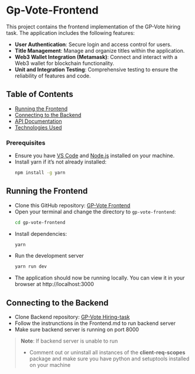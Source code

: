 # Gp-Vote-Frontend

This project contains the frontend implementation of the GP-Vote hiring task. The application includes the following features:

- **User Authentication**: Secure login and access control for users.
- **Title Management**: Manage and organize titles within the application.
- **Web3 Wallet Integration (Metamask)**: Connect and interact with a Web3 wallet for blockchain functionality.
- **Unit and Integration Testing**: Comprehensive testing to ensure the reliability of features and code.


## Table of Contents
- [Running the Frontend](#running-the-frontend)
- [Connecting to the Backend](#connecting-to-the-backend)
- [API Documentation](#api-documentation)
- [Technologies Used](#technologies-used)


### Prerequisites

- Ensure you have [VS Code](https://code.visualstudio.com/) and [Node.js](https://nodejs.org/) installed on your machine.
- Install yarn if it’s not already installed:
  ```bash
  npm install -g yarn

## Running the Frontend

- Clone this GitHub repository: [GP-Vote Frontend](https://github.com/yraeonti/gp-vote-frontend)
- Open your terminal and change the directory to `gp-vote-frontend`:
  ```bash
  cd gp-vote-frontend
- Install dependencies:
  ```bash
  yarn
- Run the development server
  ```bash
  yarn run dev
- The application should now be running locally. You can view it in your browser at http://localhost:3000

## Connecting to the Backend

- Clone Backend repository: [GP-Vote Hiring-task](https://github.com/GP-Vote/hiring-task)
- Follow the instrunctions in the Frontend.md to run backend server
- Make sure backend server is running on port 8000


> **Note**: If backend server is unable to run 
> - Comment out or uninstall all instances of the **client-req-scopes** package and make sure you have python and setuptools installed on your machine